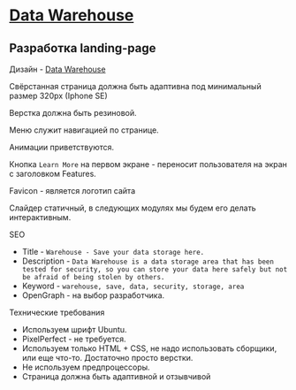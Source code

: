 # [Data Warehouse](https://nilender-andrey.github.io/JavaScript/data_warehouse/index.html)

## Разработка landing-page

Дизайн - [Data Warehouse](https://www.figma.com/file/VsA7lowyHmr0WUZAQ9X3n8/Ratio-courses?node-id=0%3A1)

Свёрстанная страница должна быть адаптивна под минимальный размер 320px (Iphone SE)

Верстка должна быть резиновой.

Меню служит навигацией по странице.

Анимации приветствуются.

Кнопка `Learn More` на первом экране - переносит пользователя на экран с заголовком Features.

Favicon - является логотип сайта

Слайдер статичный, в следующих модулях мы будем его делать интерактивным. 

SEO 

- Title - `Warehouse - Save your data storage here.`
- Description - `Data Warehouse is a data storage area that has been
tested for security, so you can store your data here
safely but not be afraid of being stolen by others.`
- Keyword - `warehouse, save, data, security, storage, area`
- OpenGraph - на выбор разработчика.

Технические требования

- Используем шрифт Ubuntu.
- PixelPerfect - не требуется.
- Используем только HTML + CSS, не надо использовать сборщики, или еще что-то. Достаточно просто верстки.
- Не используем предпроцессоры.
- Страница должна быть адаптивной и отзывчивой
